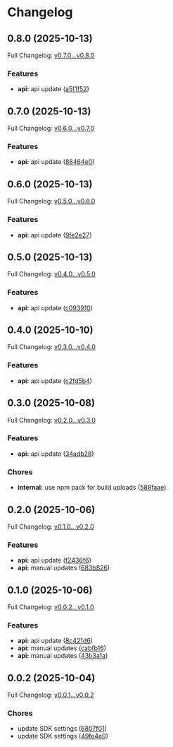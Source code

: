 # Changelog

## 0.8.0 (2025-10-13)

Full Changelog: [v0.7.0...v0.8.0](https://github.com/bountylaboratories/typescript-sdk/compare/v0.7.0...v0.8.0)

### Features

* **api:** api update ([a5f1f52](https://github.com/bountylaboratories/typescript-sdk/commit/a5f1f5297bedb4187015a7555de0e36d893f8130))

## 0.7.0 (2025-10-13)

Full Changelog: [v0.6.0...v0.7.0](https://github.com/bountylaboratories/typescript-sdk/compare/v0.6.0...v0.7.0)

### Features

* **api:** api update ([88464e0](https://github.com/bountylaboratories/typescript-sdk/commit/88464e08d8e1fe66f2ab53a442b003f6c6482705))

## 0.6.0 (2025-10-13)

Full Changelog: [v0.5.0...v0.6.0](https://github.com/bountylaboratories/typescript-sdk/compare/v0.5.0...v0.6.0)

### Features

* **api:** api update ([9fe2e27](https://github.com/bountylaboratories/typescript-sdk/commit/9fe2e27c994dbb0818cf1e75264f5333abb74389))

## 0.5.0 (2025-10-13)

Full Changelog: [v0.4.0...v0.5.0](https://github.com/bountylaboratories/typescript-sdk/compare/v0.4.0...v0.5.0)

### Features

* **api:** api update ([c093910](https://github.com/bountylaboratories/typescript-sdk/commit/c093910c31b6c7e23620a27367c6bd7a87be7977))

## 0.4.0 (2025-10-10)

Full Changelog: [v0.3.0...v0.4.0](https://github.com/bountylaboratories/typescript-sdk/compare/v0.3.0...v0.4.0)

### Features

* **api:** api update ([c2fd5b4](https://github.com/bountylaboratories/typescript-sdk/commit/c2fd5b4ae2f1c54fa809efcd8f70396282c719c3))

## 0.3.0 (2025-10-08)

Full Changelog: [v0.2.0...v0.3.0](https://github.com/bountylaboratories/typescript-sdk/compare/v0.2.0...v0.3.0)

### Features

* **api:** api update ([34adb28](https://github.com/bountylaboratories/typescript-sdk/commit/34adb28e119b3b2e2934cccb18c7b784fcd60292))


### Chores

* **internal:** use npm pack for build uploads ([588faae](https://github.com/bountylaboratories/typescript-sdk/commit/588faae4eeb890390414e6e8a48c319d6506a4af))

## 0.2.0 (2025-10-06)

Full Changelog: [v0.1.0...v0.2.0](https://github.com/bountylaboratories/typescript-sdk/compare/v0.1.0...v0.2.0)

### Features

* **api:** api update ([f2436f6](https://github.com/bountylaboratories/typescript-sdk/commit/f2436f616175aefe807274d0edc224fcc6e16d86))
* **api:** manual updates ([683b826](https://github.com/bountylaboratories/typescript-sdk/commit/683b8264936c39813d046fd441f4bfc4295bbb5f))

## 0.1.0 (2025-10-06)

Full Changelog: [v0.0.2...v0.1.0](https://github.com/bountylaboratories/typescript-sdk/compare/v0.0.2...v0.1.0)

### Features

* **api:** api update ([8c421d6](https://github.com/bountylaboratories/typescript-sdk/commit/8c421d65892a6702092b8c6639ca7101a589a3da))
* **api:** manual updates ([cabfb16](https://github.com/bountylaboratories/typescript-sdk/commit/cabfb168d8670cbd51ecee3c1a6c20a7e9890d1d))
* **api:** manual updates ([43b3a1a](https://github.com/bountylaboratories/typescript-sdk/commit/43b3a1a94ca496719351421c841f21a78f8526c1))

## 0.0.2 (2025-10-04)

Full Changelog: [v0.0.1...v0.0.2](https://github.com/bountylaboratories/typescript-sdk/compare/v0.0.1...v0.0.2)

### Chores

* update SDK settings ([6807f01](https://github.com/bountylaboratories/typescript-sdk/commit/6807f010d1b488dc16cb816b58ebc7e2a1577e9f))
* update SDK settings ([49fe4e0](https://github.com/bountylaboratories/typescript-sdk/commit/49fe4e083e67eb8779f814a1c3d55c7372ae6965))
